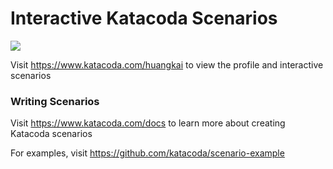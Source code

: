 # Interactive Katacoda Scenarios

[![](http://shields.katacoda.com/katacoda/huangkai/count.svg)](https://www.katacoda.com/huangkai "Get your profile on Katacoda.com")

Visit https://www.katacoda.com/huangkai to view the profile and interactive scenarios

### Writing Scenarios
Visit https://www.katacoda.com/docs to learn more about creating Katacoda scenarios

For examples, visit https://github.com/katacoda/scenario-example
